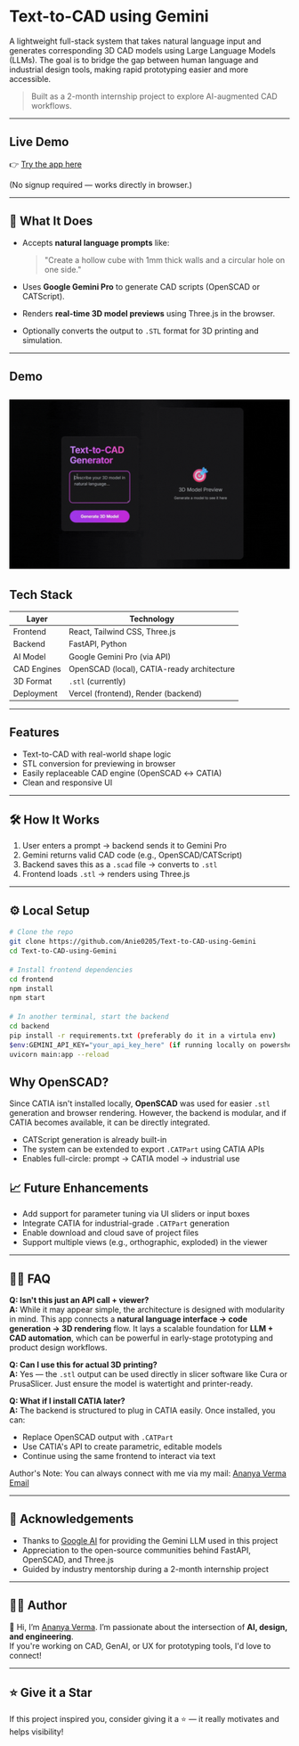 # Text-to-CAD using Gemini

A lightweight full-stack system that takes natural language input and generates corresponding 3D CAD models using Large Language Models (LLMs). The goal is to bridge the gap between human language and industrial design tools, making rapid prototyping easier and more accessible.

>Built as a 2-month internship project to explore AI-augmented CAD workflows.

---

## Live Demo

👉 [Try the app here](https://text-to-cad-using-gemini.vercel.app/)

(No signup required — works directly in browser.)

---

## 📌 What It Does

- Accepts **natural language prompts** like:
  > "Create a hollow cube with 1mm thick walls and a circular hole on one side."

- Uses **Google Gemini Pro** to generate CAD scripts (OpenSCAD or CATScript).

- Renders **real-time 3D model previews** using Three.js in the browser.

- Optionally converts the output to `.STL` format for 3D printing and simulation.

---
## Demo
![Demo](https://raw.githubusercontent.com/Anie0205/Text-to-CAD-using-Gemini/main/demo.gif)
---

## Tech Stack

| Layer        | Technology         |
|--------------|--------------------|
| Frontend     | React, Tailwind CSS, Three.js |
| Backend      | FastAPI, Python |
| AI Model     | Google Gemini Pro (via API) |
| CAD Engines  | OpenSCAD (local), CATIA-ready architecture |
| 3D Format    | `.stl` (currently) |
| Deployment   | Vercel (frontend), Render (backend) |

---

## Features

-  Text-to-CAD with real-world shape logic
-  STL conversion for previewing in browser
-  Easily replaceable CAD engine (OpenSCAD ↔ CATIA)
-  Clean and responsive UI

---

## 🛠️ How It Works

1. User enters a prompt → backend sends it to Gemini Pro
2. Gemini returns valid CAD code (e.g., OpenSCAD/CATScript)
3. Backend saves this as a `.scad` file → converts to `.stl`
4. Frontend loads `.stl` → renders using Three.js

---

## ⚙️ Local Setup

```bash
# Clone the repo
git clone https://github.com/Anie0205/Text-to-CAD-using-Gemini
cd Text-to-CAD-using-Gemini

# Install frontend dependencies
cd frontend
npm install
npm start

# In another terminal, start the backend
cd backend
pip install -r requirements.txt (preferably do it in a virtula env)
$env:GEMINI_API_KEY="your_api_key_here" (if running locally on powershell)
uvicorn main:app --reload
```
## Why OpenSCAD?

Since CATIA isn't installed locally, **OpenSCAD** was used for easier `.stl` generation and browser rendering. However, the backend is modular, and if CATIA becomes available, it can be directly integrated.

- CATScript generation is already built-in  
- The system can be extended to export `.CATPart` using CATIA APIs  
- Enables full-circle: prompt → CATIA model → industrial use

📈 Future Enhancements
----------------------

* Add support for parameter tuning via UI sliders or input boxes  
* Integrate CATIA for industrial-grade `.CATPart` generation  
* Enable download and cloud save of project files  
* Support multiple views (e.g., orthographic, exploded) in the viewer  

---

🙋‍♀️ FAQ
---------

**Q: Isn't this just an API call + viewer?**  
**A:** While it may appear simple, the architecture is designed with modularity in mind. This app connects a **natural language interface → code generation → 3D rendering** flow. It lays a scalable foundation for **LLM + CAD automation**, which can be powerful in early-stage prototyping and product design workflows.

**Q: Can I use this for actual 3D printing?**  
**A:** Yes — the `.stl` output can be used directly in slicer software like Cura or PrusaSlicer. Just ensure the model is watertight and printer-ready.

**Q: What if I install CATIA later?**  
**A:** The backend is structured to plug in CATIA easily. Once installed, you can:

* Replace OpenSCAD output with `.CATPart`  
* Use CATIA's API to create parametric, editable models  
* Continue using the same frontend to interact via text

Author's Note: You can always connect with me via my mail: [Ananya Verma Email](ananya.verma0205@gmail.com)

---

🤝 Acknowledgements
-------------------

* Thanks to [Google AI](https://ai.google) for providing the Gemini LLM used in this project  
* Appreciation to the open-source communities behind FastAPI, OpenSCAD, and Three.js  
* Guided by industry mentorship during a 2-month internship project   

---

🧑‍💻 Author
------------

👋 Hi, I’m [Ananya Verma](https://github.com/Anie0205). I’m passionate about the intersection of **AI, design, and engineering**.  
If you're working on CAD, GenAI, or UX for prototyping tools, I'd love to connect!

---

⭐️ Give it a Star
-----------------

If this project inspired you, consider giving it a ⭐ — it really motivates and helps visibility!


